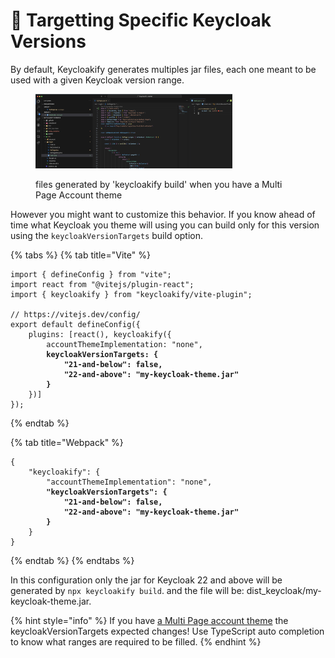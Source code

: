 # 🎯 Targetting Specific Keycloak Versions

By default, Keycloakify generates multiples jar files, each one meant to be used with a given Keycloak version range.

<figure><img src=".gitbook/assets/image (21).png" alt="" width="315"><figcaption><p>files generated by 'keycloakify build' when you have a Multi Page Account theme</p></figcaption></figure>

However you might want to customize this behavior. If you know ahead of time what Keycloak you theme will using you can build only for this version using the `keycloakVersionTargets` build option.

{% tabs %}
{% tab title="Vite" %}
<pre class="language-typescript" data-title="vite.config.ts"><code class="lang-typescript">import { defineConfig } from "vite";
import react from "@vitejs/plugin-react";
import { keycloakify } from "keycloakify/vite-plugin";

// https://vitejs.dev/config/
export default defineConfig({
    plugins: [react(), keycloakify({
        accountThemeImplementation: "none", 
<strong>        keycloakVersionTargets: {
</strong><strong>            "21-and-below": false,
</strong><strong>            "22-and-above": "my-keycloak-theme.jar"
</strong><strong>        }
</strong>    })]
});
</code></pre>
{% endtab %}

{% tab title="Webpack" %}
<pre class="language-json" data-title="package.json"><code class="lang-json">{
    "keycloakify": {
        "accountThemeImplementation": "none", 
<strong>        "keycloakVersionTargets": {
</strong><strong>            "21-and-below": false,
</strong><strong>            "22-and-above": "my-keycloak-theme.jar"
</strong><strong>        }
</strong>    }
}
</code></pre>
{% endtab %}
{% endtabs %}

In this configuration only the  jar for Keycloak 22 and above will be generated by `npx keycloakify build`. and the file will be: dist\_keycloak/my-keycloak-theme.jar.

{% hint style="info" %}
If you have [a Multi Page account theme](account-theme/multi-page.md) the keycloakVersionTargets expected changes! Use TypeScript auto completion to know what ranges are required to be filled.&#x20;
{% endhint %}
